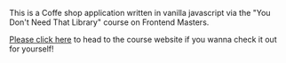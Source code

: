 This is a Coffe shop application written in vanilla javascript via the
"You Don't Need That Library" course on Frontend Masters.


[Please click here][course] to head to the course website if you wanna check it out for yourself!

[course]: https://frontendmasters.com/courses/vanilla-js-apps/

